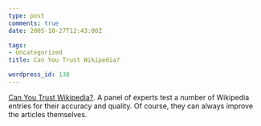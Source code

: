 ```yaml
---
type: post
comments: true
date: 2005-10-27T12:43:00Z

tags:
- Uncategorized
title: Can You Trust Wikipedia?

wordpress_id: 138
---
```


[Can You Trust Wikipedia?](http://www.guardian.co.uk/g2/story/0,,1599116,00.html). A panel of experts test a number of Wikipedia entries for their accuracy and quality. Of course, they can always improve the articles themselves.  
